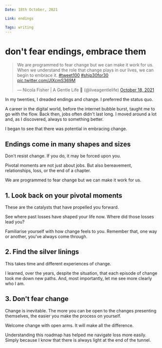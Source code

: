 ```yaml
---
Date: 18th October, 2021

Link: endings

Tags: writing
---
```


# don't fear endings, embrace them

<blockquote class="twitter-tweet"><p lang="en" dir="ltr">We are programmed to fear change but we can make it work for us. When we understand the role that change plays in our lives, we can begin to embrace it. <a href="https://twitter.com/hashtag/tweet100?src=hash&amp;ref_src=twsrc%5Etfw">#tweet100</a> <a href="https://twitter.com/hashtag/ship30for30?src=hash&amp;ref_src=twsrc%5Etfw">#ship30for30</a> <a href="https://t.co/JIXcmS369M">pic.twitter.com/JIXcmS369M</a></p>&mdash; Nicola Fisher | A Gentle Life 🚢 (@liveagentlelife) <a href="https://twitter.com/liveagentlelife/status/1450187076360708111?ref_src=twsrc%5Etfw">October 18, 2021</a></blockquote> <script async src="https://platform.twitter.com/widgets.js" charset="utf-8"></script>

In my twenties, I dreaded endings and change. I preferred the status quo.

A career in the digital world, before the internet bubble burst, taught me to go with the flow. Back then, jobs often didn't last long. I moved around a lot and, as I discovered, always to something better.

I began to see that there was potential in embracing change.

## Endings come in many shapes and sizes

Don't resist change. If you do, it may be forced upon you.

Pivotal moments are not just about jobs. But also bereavement, relationships, loss, or the end of a chapter.

We are programmed to fear change but we can make it work for us.

## 1. Look back on your pivotal moments

These are the catalysts that have propelled you forward.

See where past losses have shaped your life now. Where did those losses lead you?

Familiarise yourself with how change feels to you. Remember that, one way or another, you've always come through.

## 2. Find the silver linings

This takes time and different experiences of change.

I learned, over the years, despite the situation, that each episode of change took me down new paths. And, most importantly, let me see more clearly who I am.

## 3. Don't fear change

Change is inevitable. The more you can be open to the changes presenting themselves, the easier you make the process on yourself.

Welcome change with open arms. It will make all the difference.

Understanding this roadmap has helped me navigate loss more easily. Simply because I know that there is always light at the end of the tunnel.